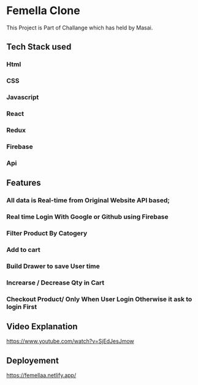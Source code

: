 
# Femella Clone

This Project is Part of Challange  which has held by Masai.

## Tech Stack used  

### Html
### CSS
### Javascript
### React
### Redux
### Firebase
### Api


## Features

### All data is Real-time from Original Website API based;
### Real time Login With Google or Github using Firebase
### Filter Product By Catogery
### Add to cart
### Build Drawer to save User time
### Increarse / Decrease Qty in Cart
### Checkout Product/ Only When User Login Otherwise it ask to login First



## Video Explanation 

https://www.youtube.com/watch?v=SjEdJesJmow

## Deployement

https://femellaa.netlify.app/

